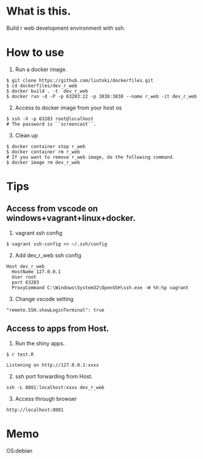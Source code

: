 # What is this.
Build r web development environment with ssh.

# How to use

1. Run a docker image.
```
$ git clone https://github.com/liutoki/dockerfiles.git
$ cd dockerfiles/dev_r_web
$ docker build . -t  dev_r_web
$ docker run -d -P -p 63203:22 -p 3838:3838 --name r_web -it dev_r_web
```
2. Access to docker image from your host os
```
$ ssh -X -p 63203 root@localhost
# The password is ``screencast``.
```
3. Clean up
```
$ docker container stop r_web
$ docker container rm r_web
# If you want to remove r_web image, do the following command.
$ docker image rm dev_r_web
```

# Tips
## Access from vscode on windows+vagrant+linux+docker.
1. vagrant ssh config
```
$ vagrant ssh-config >> ~/.ssh/config
```
2. Add dev_r_web ssh config
```
Host dev_r_web
  HostName 127.0.0.1
  User root
  port 63203
  ProxyCommand C:\Windows\System32\OpenSSH\ssh.exe -W %h:%p vagrant
```
3. Change vscode setting
```
"remote.SSH.showLoginTerminal": true
```

## Access to apps from Host.
1. Run the shiny apps.
```
$ r test.R

Listening on http://127.0.0.1:xxxx
```
2. ssh port forwarding from Host.
```
ssh -L 8081:localhost:xxxx dev_r_web
```

3. Access through browser
````
http://localhost:8081
````

# Memo
OS:debian
